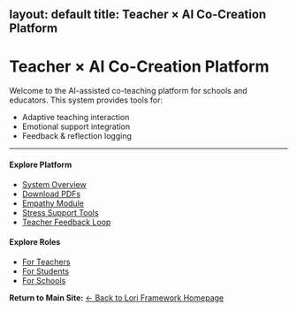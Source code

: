 layout: default
title: Teacher × AI Co-Creation Platform
--
# Teacher × AI Co-Creation Platform

Welcome to the AI-assisted co-teaching platform for schools and educators.
This system provides tools for:

- Adaptive teaching interaction
- Emotional support integration
- Feedback & reflection logging

---

#### Explore Platform
- [System Overview](./README.md)
- [Download PDFs](./docs/)
- [Empathy Module](./empathy-module/)
- [Stress Support Tools](./stress-support/)
- [Teacher Feedback Loop](./teacher-feedback-loop/)

#### Explore Roles
- [For Teachers](./roles/teacher.md)
- [For Students](./roles/student.md)
- [For Schools](./roles/school.md)



**Return to Main Site:**
[← Back to Lori Framework Homepage](https://frameworklori.github.io/lori-framework-site/)


